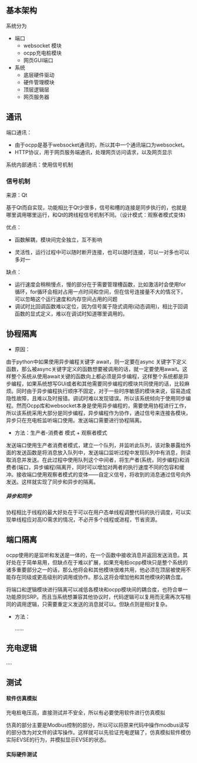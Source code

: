 ## 基本架构

系统分为

* 端口
  * websocket 模块
  * ocpp充电桩模块
  * 网页GUI端口
* 系统
  * 底层硬件驱动
  * 硬件管理模块
  * 顶层逻辑层
  * 网页服务器

## 通讯

端口通讯：

* 由于ocpp是基于websocket通讯的，所以其中一个通讯端口为websocket。
* HTTP协议，用于网页服务端通讯，处理网页访问请求，以及网页显示

系统内部通讯：使用信号机制

### 信号机制

来源：Qt

基于Qt而自实现，功能相比于Qt少很多，信号和槽的连接是同步执行的，也就是哪里调用哪里运行，和Qt的跨线程信号机制不同。（设计模式：观察者模式变体)

优点：

* 函数解耦，模块间完全独立，互不影响

* 灵活性，运行过程中可以随时断开连接，也可以随时连接，可以一对多也可以多对一

缺点：

* 运行速度会稍稍慢点，慢的部分在于需要管理槽函数，比如激活时会使用for循环，for循环会相对占用一点时间和空间，但在信号连接量不大的情况下，可以忽略这个运行速度和内存空间占用的问题
* 调试时比回调函数难以定位，因为信号属于隐式调用(动态调用)，相比于回调函数的显式定义，难以在调试时知道哪里调用的。  

## 协程隔离

* 原因：

由于python中如果使用异步编程关键字 await，则一定要在async 关键字下定义函数，那么被async关键字定义的函数想要被调用的话，就一定要使用await。这样整个系统从使用await关键的函数向上都必须是异步编程，这样整个系统都是异步编程，如果系统想写GUi或者和其他需要同步编程的模块共同使用的话，比较麻烦。同时由于异步编程执行顺序不固定，对于一些时序敏感的模块来说，容易造成隐性故障，且难以及时报错。调试时难以发现错误。所以该系统倾向于使用同步编程。然而Ocpp库和websocket本身是使用异步编程的，需要使用协程进行工作，所以该系统采用大部分是同步编程，异步编程作为协作，通过信号来连接各模块，异步只在充电桩监听端口使用。发送端口需要进行协程隔离。

* 方法：生产者-消费者 模式 + 观察者模式

发送端口使用生产者消费者模式，建立一个队列，并监听此队列，该对象暴露给外面的发送函数是将消息放入队列中，发送端口监听过程中发现队列中有消息，则读取消息并发送。在此过程中使用队列这个中间者，将生产者(系统，同步编程)和消费者(端口，异步编程)隔离开，同时可以增加对两者的执行速度不同的包容和缓冲。接收端口使用观察者模式的变体——自定义信号，将收到的消息通过信号向外发送。这样就实现了同步和异步的隔离。



##### 异步和同步

协程相比于线程的最大好处在于可以在用户态单线程调整代码的执行调度，可以实现单线程应对高IO需求的情况，不必开多个线程或进程，节省资源。

## 端口隔离

ocpp使用的是监听和发送是一体的，在一个函数中接收消息并返回发送消息。其好处在于简单易用，但缺点在于难以扩展，如果充电桩ocpp模块只是整个系统的诸多重要部分之一的话，那么他将会和其他模块很难共用，他必须在顶层被使用不能存在同级或更高级别的调用或协作。那么这将会增加他和其他模块的耦合度。

将端口和逻辑模块进行隔离可以减低各模块和ocpp模块间的耦合度，也符合单一功能原则SRP。而且当系统想兼容其他协议时，代码逻辑可以复用而无需再次写相同的调用逻辑，只需要重定义发送的消息就可以。但缺点则是相对复杂。

* 方法：

  ......

## 充电逻辑

....



## 测试

#### 软件仿真模拟

充电桩电压高，直接测试并不安全，所以有必要使用软件进行仿真模拟

仿真的部分主要是Modbus控制的部分，所以可以将原来代码中操作modbus读写的部分改为对文件的读写操作。这样就可以先验证充电逻辑了，仿真模拟软件模仿实际EVSE的行为，并模拟显示EVSE的状态。

#### 实际硬件测试









